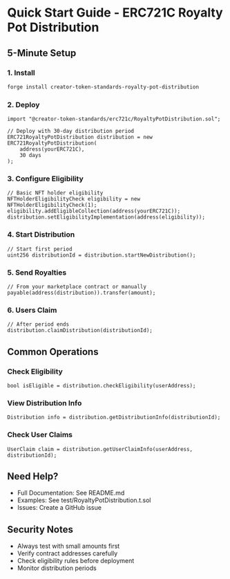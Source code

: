 # Quick Start Guide - ERC721C Royalty Pot Distribution

## 5-Minute Setup

### 1. Install

```bash
forge install creator-token-standards-royalty-pot-distribution
```

### 2. Deploy

```solidity
import "@creator-token-standards/erc721c/RoyaltyPotDistribution.sol";

// Deploy with 30-day distribution period
ERC721RoyaltyPotDistribution distribution = new ERC721RoyaltyPotDistribution(
    address(yourERC721C),
    30 days
);
```

### 3. Configure Eligibility

```solidity
// Basic NFT holder eligibility
NFTHolderEligibilityCheck eligibility = new NFTHolderEligibilityCheck(1);
eligibility.addEligibleCollection(address(yourERC721C));
distribution.setEligibilityImplementation(address(eligibility));
```

### 4. Start Distribution

```solidity
// Start first period
uint256 distributionId = distribution.startNewDistribution();
```

### 5. Send Royalties

```solidity
// From your marketplace contract or manually
payable(address(distribution)).transfer(amount);
```

### 6. Users Claim

```solidity
// After period ends
distribution.claimDistribution(distributionId);
```

## Common Operations

### Check Eligibility
```solidity
bool isEligible = distribution.checkEligibility(userAddress);
```

### View Distribution Info
```solidity
Distribution info = distribution.getDistributionInfo(distributionId);
```

### Check User Claims
```solidity
UserClaim claim = distribution.getUserClaimInfo(userAddress, distributionId);
```

## Need Help?

- Full Documentation: See README.md
- Examples: See test/RoyaltyPotDistribution.t.sol
- Issues: Create a GitHub issue

## Security Notes

- Always test with small amounts first
- Verify contract addresses carefully
- Check eligibility rules before deployment
- Monitor distribution periods